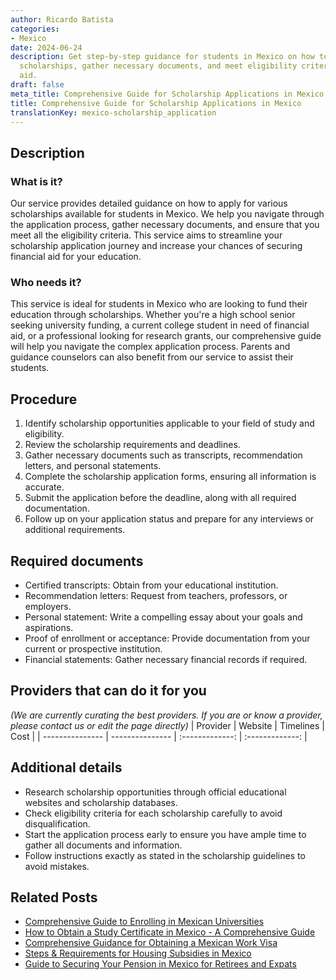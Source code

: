 ```yaml
---
author: Ricardo Batista
categories:
- Mexico
date: 2024-06-24
description: Get step-by-step guidance for students in Mexico on how to apply for
  scholarships, gather necessary documents, and meet eligibility criteria for financial
  aid.
draft: false
meta_title: Comprehensive Guide for Scholarship Applications in Mexico
title: Comprehensive Guide for Scholarship Applications in Mexico
translationKey: mexico-scholarship_application
---
```



## Description
### What is it?
Our service provides detailed guidance on how to apply for various scholarships available for students in Mexico. We help you navigate through the application process, gather necessary documents, and ensure that you meet all the eligibility criteria. This service aims to streamline your scholarship application journey and increase your chances of securing financial aid for your education.

### Who needs it?
This service is ideal for students in Mexico who are looking to fund their education through scholarships. Whether you're a high school senior seeking university funding, a current college student in need of financial aid, or a professional looking for research grants, our comprehensive guide will help you navigate the complex application process. Parents and guidance counselors can also benefit from our service to assist their students.

## Procedure

1. Identify scholarship opportunities applicable to your field of study and eligibility.
2. Review the scholarship requirements and deadlines.
3. Gather necessary documents such as transcripts, recommendation letters, and personal statements.
4. Complete the scholarship application forms, ensuring all information is accurate.
5. Submit the application before the deadline, along with all required documentation.
6. Follow up on your application status and prepare for any interviews or additional requirements.


## Required documents

- Certified transcripts: Obtain from your educational institution.
- Recommendation letters: Request from teachers, professors, or employers.
- Personal statement: Write a compelling essay about your goals and aspirations.
- Proof of enrollment or acceptance: Provide documentation from your current or prospective institution.
- Financial statements: Gather necessary financial records if required.


## Providers that can do it for you
_(We are currently curating the best providers. If you are or know a provider, please contact us or edit the page directly)_
| Provider        |     Website     |     Timelines    |       Cost      |
| --------------- | --------------- |  :-------------: | :-------------: |

## Additional details

- Research scholarship opportunities through official educational websites and scholarship databases.
- Check eligibility criteria for each scholarship carefully to avoid disqualification.
- Start the application process early to ensure you have ample time to gather all documents and information.
- Follow instructions exactly as stated in the scholarship guidelines to avoid mistakes.

## Related Posts

- [Comprehensive Guide to Enrolling in Mexican Universities](https://tramitit.com/guides/mexico/higher_education_enrollment/)
- [How to Obtain a Study Certificate in Mexico - A Comprehensive Guide](https://tramitit.com/guides/mexico/study_certificate/)
- [Comprehensive Guidance for Obtaining a Mexican Work Visa](https://tramitit.com/guides/mexico/work_visa_processing/)
- [Steps & Requirements for Housing Subsidies in Mexico](https://tramitit.com/guides/mexico/housing_subsidy_request/)
- [Guide to Securing Your Pension in Mexico for Retirees and Expats](https://tramitit.com/guides/mexico/pension_request/)